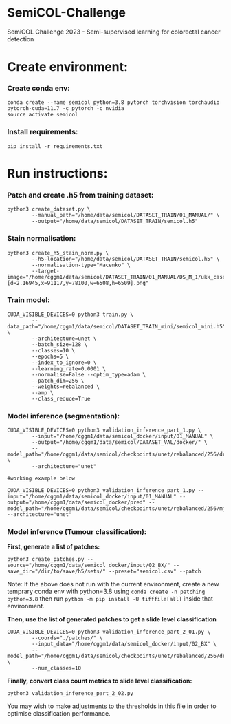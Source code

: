 # SemiCOL-Challenge
SemiCOL Challenge 2023 - Semi-supervised learning for colorectal cancer detection

# Create environment:

### Create conda env:
``` shell
conda create --name semicol python=3.8 pytorch torchvision torchaudio pytorch-cuda=11.7 -c pytorch -c nvidia
source activate semicol
```

### Install requirements:
``` shell
pip install -r requirements.txt
```

# Run instructions:


### Patch and create .h5 from training dataset:
``` shell
python3 create_dataset.py \
        --manual_path="/home/data/semicol/DATASET_TRAIN/01_MANUAL/" \
        --output="/home/data/semicol/DATASET_TRAIN/semicol.h5"
```

### Stain normalisation:
``` shell
python3 create_h5_stain_norm.py \
        --h5-location="/home/data/semicol/DATASET_TRAIN/semicol.h5" \
        --normalisation-type="Macenko" \
        --target-image="/home/cggm1/data/semicol/DATASET_TRAIN/01_MANUAL/DS_M_1/ukk_case_04/image/ukk_case_04 [d=2.16945,x=91117,y=78100,w=6508,h=6509].png"
```

### Train model:
``` shell
CUDA_VISIBLE_DEVICES=0 python3 train.py \
        --data_path="/home/cggm1/data/semicol/DATASET_TRAIN_mini/semicol_mini.h5" \
        --architecture=unet \
        --batch_size=128 \
        --classes=10 \
        --epochs=5 \
        --index_to_ignore=0 \
        --learning_rate=0.0001 \
        --normalise=False --optim_type=adam \
        --patch_dim=256 \
        --weights=rebalanced \
        --amp \
        --class_reduce=True
```

### Model inference (segmentation):
``` shell
CUDA_VISIBLE_DEVICES=0 python3 validation_inference_part_1.py \
        --input="/home/cggm1/data/semicol_docker/input/01_MANUAL" \
        --output="/home/cggm1/data/semicol/DATASET_VAL/docker/" \
        --model_path="/home/cggm1/data/semicol/checkpoints/unet/rebalanced/256/drb8at9y/checkpoint_epoch34.pth" \
        --architecture="unet"
        
#working example below

CUDA_VISIBLE_DEVICES=0 python3 validation_inference_part_1.py --input="/home/cggm1/data/semicol_docker/input/01_MANUAL" --output="/home/cggm1/data/semicol_docker/pred" --model_path="/home/cggm1/data/semicol/checkpoints/unet/rebalanced/256/mjdx91bl/checkpoint_epoch5.pth" --architecture="unet"
```

### Model inference (Tumour classification):
**First, generate a list of patches:**
``` shell
python3 create_patches.py --source="/home/cggm1/data/semicol_docker/input/02_BX/" --save_dir="/dir/to/save/h5/sets/" --preset="semicol.csv" --patch
```
Note: If the above does not run with the current environment, create a new temprary conda env with python=3.8 using ``conda create -n patching python=3.8`` then run ``python -m pip install -U tifffile[all]`` inside that environment.

**Then, use the list of generated patches to get a slide level classification**

``` shell
CUDA_VISIBLE_DEVICES=0 python3 validation_inference_part_2_01.py \
        --coords="./patches/" \
        --input_data="/home/cggm1/data/semicol_docker/input/02_BX" \
        --model_path="/home/cggm1/data/semicol/checkpoints/unet/rebalanced/256/drb8at9y/checkpoint_epoch34.pth" \
        --num_classes=10
```

**Finally, convert class count metrics to slide level classification:**
``` shell
python3 validation_inference_part_2_02.py
```
You may wish to make adjustments to the thresholds in this file in order to optimise classification performance.